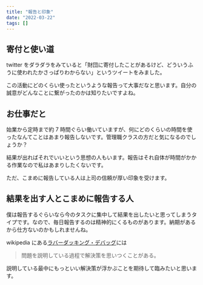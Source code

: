 ```yaml
---
title: "報告と印象"
date: "2022-03-22"
tags: []
---
```


## 寄付と使い道

twitter をダラダラをみていると「財団に寄付したことがあるけど、どういうふうに使われたかさっぱりわからない」というツイートをみました。

この活動にどのくらい使ったというような報告って大事だなと思います。自分の誠意がどんなことに繋がったのかは知りたいですよね。

## お仕事だと

始業から定時まで約 7 時間ぐらい働いていますが、何にどのくらいの時間を使ったなんてことはあまり報告しないです。管理職クラスの方だと気になるのでしょうか？

結果が出ればそれでいいという思想の人もいます。報告はそれ自体が時間がかかる作業なので私はあまりしたくないです。

ただ、こまめに報告している人は上司の信頼が厚い印象を受けます。

## 結果を出す人とこまめに報告する人

僕は報告するぐらいなら今のタスクに集中して結果を出したいと思ってしまうタイプです。なので、毎日報告するのは精神的にくるものがあります。納期があるから仕方ないのかもしれませんね。

wikipedia にある[ラバーダッキング・デバッグ](https://ja.wikipedia.org/wiki/%E3%83%A9%E3%83%90%E3%83%BC%E3%83%80%E3%83%83%E3%82%AF%E3%83%BB%E3%83%87%E3%83%90%E3%83%83%E3%82%B0)には

> 問題を説明している過程で解決策を思いつくことがある。

説明している最中にもっといい解決策が浮かぶことを期待して臨みたいと思います。
